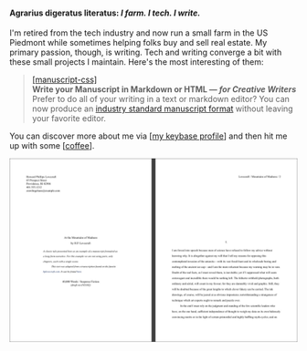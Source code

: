 
<!--
### Hi there 👋

**taw00/taw00** is a ✨ _special_ ✨ repository because its `README.md` (this file) appears on your GitHub profile.

Here are some ideas to get you started:

- 🔭 I’m currently working on ...
- 🌱 I’m currently learning ...
- 👯 I’m looking to collaborate on ...
- 🤔 I’m looking for help with ...
- 💬 Ask me about ...
- 📫 How to reach me: ...
- 😄 Pronouns: ...
- ⚡ Fun fact: ...
-->

#### Agrarius digeratus literatus: *I farm. I tech. I write.*

I'm retired from the tech industry and now run a small farm in the US Piedmont while sometimes helping folks buy and sell real estate. My primary passion, though, is writing. Tech and writing converge a bit with these small projects I maintain. Here's the most interesting of them:

> [[manuscript-css]](https://github.com/taw00/manuscript-css)  
> **Write your Manuscript in Markdown or HTML — *for Creative Writers***  
> Prefer to do all of your writing in a text or markdown editor? You can now produce an [industry standard manuscript format](https://format.ms/story) without leaving your favorite editor.

<!--
- [[Writing Resources (very dated)]](https://github.com/taw00/writing-resources)  
  My dumping ground for open-source writing resources.
-->

You can discover more about me via [[my keybase profile](https://keybase.io/toddwarner)] and then hit me up with some [[coffee](https://buymeacoff.ee/toddwarner)].

<a href="https://github.com/taw00/manuscript-css/blob/baf114a14379ca236fd15195c593f9ea6b1185ae/misc/README-long-story-lovecraft.jpg"><img src="https://github.com/taw00/manuscript-css/blob/baf114a14379ca236fd15195c593f9ea6b1185ae/misc/README-long-story-lovecraft.jpg" alt="long long: At the Mountains of Madness (Lovecraft)" /></a>

